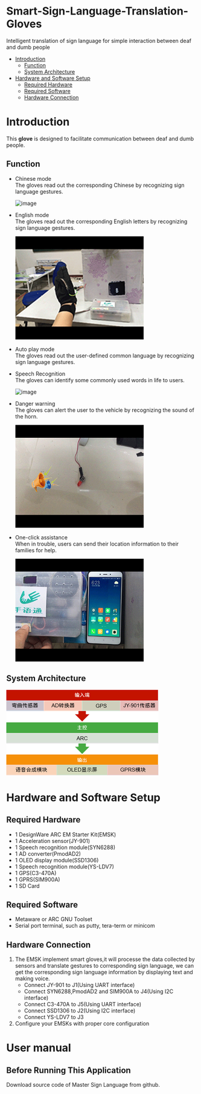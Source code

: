 # Smart-Sign-Language-Translation-Gloves
Intelligent translation of sign language for simple interaction between deaf and dumb people


<!-- markdown-toc start - Don't edit this section. Run M-x markdown-toc-refresh-toc -->
- [Introduction](#introduction)
    - [Function](#function)
    - [System Architecture](#system-architecture)
- [Hardware and Software Setup](#hardware-and-software-setup)
    - [Required Hardware](#required-hardware)
    - [Required Software](#required-software)
    - [Hardware Connection](#hardware-connection)
 <!-- markdown-toc end -->

# Introduction
This **glove** is designed to facilitate communication between deaf and dumb people.
## Function
   - Chinese mode<br/>
     The gloves read out the corresponding Chinese by recognizing sign language gestures.
     
      ![image](https://github.com/mk997630105/Smart-Sign-Language-Translation-Gloves/blob/master/hello3.gif)
   - English mode<br/>
     The gloves read out the corresponding English letters by recognizing sign language gestures.
     
      ![image](https://github.com/mk997630105/Smart-Sign-Language-Translation-Gloves/blob/master/C(4).gif)
   - Auto play mode<br/>
     The gloves read out the user-defined common language by recognizing sign language gestures.
   - Speech Recognition<br/>
     The gloves can identify some commonly used words in life to users.
     
     ![image](https://github.com/mk997630105/Smart-Sign-Language-Translation-Gloves/blob/master/age.gif)
   - Danger warning<br/>
     The gloves can alert the user to the vehicle by recognizing the sound of the horn.
     
      ![image](https://github.com/mk997630105/Smart-Sign-Language-Translation-Gloves/blob/master/clump12.gif)
   - One-click assistance<br/>
     When in trouble, users can send their location information to their families for help.
     
      ![image](https://github.com/mk997630105/Smart-Sign-Language-Translation-Gloves/blob/master/one.gif)
## System Architecture     
 ![image](https://github.com/mk997630105/Smart-Sign-Language-Translation-Gloves/blob/master/structure.PNG)
# Hardware and Software Setup
## Required Hardware   
   - 1 DesignWare ARC EM Starter Kit(EMSK)
   - 1 Acceleration sensor(JY-901)
   - 1 Speech recognition module(SYN6288)
   - 1 AD converter(PmodAD2)
   - 1 OLED display module(SSD1306)
   - 1 Speech recognition module(YS-LDV7)
   - 1 GPS(C3-470A)
   - 1 GPRS(SIM900A)
   - 1 SD Card
   
## Required Software
   - Metaware or ARC GNU Toolset
   - Serial port terminal, such as putty, tera-term or minicom

## Hardware Connection
   1. The EMSK implement smart gloves,it will processe the data collected by sensors and translate gestures to corresponding sign language, we can get the corresponding sign language information by displaying text and making voice.
      - Connect JY-901 to J1(Using UART interface)
      - Connect SYN6288,PmodAD2 and SIM900A to J4(Using I2C interface)
      - Connect C3-470A to J5(Using UART interface)
      - Connect SSD1306 to J2(Using I2C interface)
      - Connect YS-LDV7 to J3
   2. Configure your EMSKs with proper core configuration
   
# User manual
## Before Running This Application
  Download source code of Master Sign Language from github.
